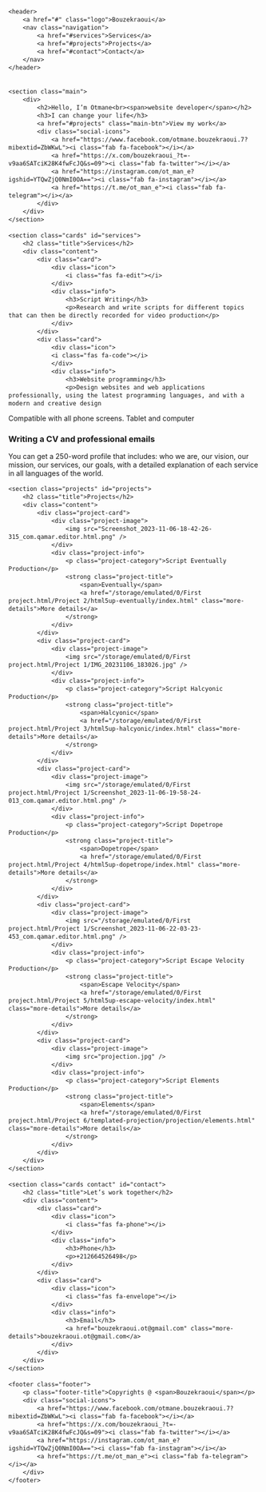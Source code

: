 <html lang="en">
<head>
    <meta charset="UTF-8">
    <meta http-equiv="X-UA-Compatible" content="IE=edge">
    <meta name="viewport" content="width=device-width, initial-scale=1.0">
    <link rel="stylesheet" href="https://cdnjs.cloudflare.com/ajax/libs/font-awesome/5.15.4/css/all.min.css">
    <link rel="stylesheet" href="style.css">
    <title>Otmane Bouzekraoui</title>
</head>
<body>

    <header>
        <a href="#" class="logo">Bouzekraoui</a>
        <nav class="navigation">
            <a href="#services">Services</a>
            <a href="#projects">Projects</a>
            <a href="#contact">Contact</a>
        </nav>
    </header>


    <section class="main">
        <div>
            <h2>Hello, I’m Otmane<br><span>website developer</span></h2>
            <h3>I can change your life</h3>
            <a href="#projects" class="main-btn">View my work</a>
            <div class="social-icons">
                <a href="https://www.facebook.com/otmane.bouzekraoui.7?mibextid=ZbWKwL"><i class="fab fa-facebook"></i></a>
                <a href="https://x.com/bouzekraoui_?t=-v9aa6SATciK28K4fwFcJQ&s=09"><i class="fab fa-twitter"></i></a>
                <a href="https://instagram.com/ot_man_e?igshid=YTQwZjQ0NmI0OA=="><i class="fab fa-instagram"></i></a>
                <a href="https://t.me/ot_man_e"><i class="fab fa-telegram"></i></a>
            </div>
        </div>
    </section>

    <section class="cards" id="services">
        <h2 class="title">Services</h2>
        <div class="content">
            <div class="card">
                <div class="icon">
                    <i class="fas fa-edit"></i>
                </div>
                <div class="info">
                    <h3>Script Writing</h3>
                    <p>Research and write scripts for different topics that can then be directly recorded for video production</p>
                </div>
            </div>
            <div class="card">
                <div class="icon">
                <i class="fas fa-code"></i>
                </div>
                <div class="info">
                    <h3>Website programming</h3>
                    <p>Design websites and web applications professionally, using the latest programming languages, and with a modern and creative design
Compatible with all phone screens. Tablet and computer</p>
                </div>
            </div>
            <div class="card">
                <div class="icon">
                <i class="fas fa-paste"></i>
                </div>
                <div class="info">
                    <h3>Writing a CV and professional emails</h3>
                    <p>You can get a 250-word profile that includes: who we are, our vision, our mission, our services, our goals, with a detailed explanation of each service in all languages of the world.</p>
                </div>
            </div>
        </div>
    </section>

    <section class="projects" id="projects">
        <h2 class="title">Projects</h2>
        <div class="content">
            <div class="project-card">
                <div class="project-image">
                    <img src="Screenshot_2023-11-06-18-42-26-315_com.qamar.editor.html.png" />
                </div>
                <div class="project-info">
                    <p class="project-category">Script Eventually Production</p>
                    <strong class="project-title">
                        <span>Eventually</span>
                        <a href="/storage/emulated/0/First project.html/Project 2/html5up-eventually/index.html" class="more-details">More details</a>
                    </strong>
                </div>
            </div>
            <div class="project-card">
                <div class="project-image">
                    <img src="/storage/emulated/0/First project.html/Project 1/IMG_20231106_183026.jpg" />
                </div>
                <div class="project-info">
                    <p class="project-category">Script Halcyonic Production</p>
                    <strong class="project-title">
                        <span>Halcyonic</span>
                        <a href="/storage/emulated/0/First project.html/Project 3/html5up-halcyonic/index.html" class="more-details">More details</a>
                    </strong>
                </div>
            </div>
            <div class="project-card">
                <div class="project-image">
                    <img src="/storage/emulated/0/First project.html/Project 1/Screenshot_2023-11-06-19-58-24-013_com.qamar.editor.html.png" />
                </div>
                <div class="project-info">
                    <p class="project-category">Script Dopetrope Production</p>
                    <strong class="project-title">
                        <span>Dopetrope</span>
                        <a href="/storage/emulated/0/First project.html/Project 4/html5up-dopetrope/index.html" class="more-details">More details</a>
                    </strong>
                </div>
            </div>
            <div class="project-card">
                <div class="project-image">
                    <img src="/storage/emulated/0/First project.html/Project 1/Screenshot_2023-11-06-22-03-23-453_com.qamar.editor.html.png" />
                </div>
                <div class="project-info">
                    <p class="project-category">Script Escape Velocity Production</p>
                    <strong class="project-title">
                        <span>Escape Velocity</span>
                        <a href="/storage/emulated/0/First project.html/Project 5/html5up-escape-velocity/index.html" class="more-details">More details</a>
                    </strong>
                </div>
            </div>
            <div class="project-card">
                <div class="project-image">
                    <img src="projection.jpg" />
                </div>
                <div class="project-info">
                    <p class="project-category">Script Elements Production</p>
                    <strong class="project-title">
                        <span>Elements</span>
                        <a href="/storage/emulated/0/First project.html/Project 6/templated-projection/projection/elements.html" class="more-details">More details</a>
                    </strong>
                </div>
            </div>
        </div>
    </section>

    <section class="cards contact" id="contact">
        <h2 class="title">Let’s work together</h2>
        <div class="content">
            <div class="card">
                <div class="icon">
                    <i class="fas fa-phone"></i>
                </div>
                <div class="info">
                    <h3>Phone</h3>
                    <p>+212664526498</p>
                </div>
            </div>
            <div class="card">
                <div class="icon">
                    <i class="fas fa-envelope"></i>
                </div>
                <div class="info">
                    <h3>Email</h3>
                    <a href="bouzekraoui.ot@gmail.com" class="more-details">bouzekraoui.ot@gmail.com</a>
                </div>
            </div>
        </div>
    </section>
    
    <footer class="footer">
        <p class="footer-title">Copyrights @ <span>Bouzekraoui</span></p>
        <div class="social-icons">
            <a href="https://www.facebook.com/otmane.bouzekraoui.7?mibextid=ZbWKwL"><i class="fab fa-facebook"></i></a>
            <a href="https://x.com/bouzekraoui_?t=-v9aa6SATciK28K4fwFcJQ&s=09"><i class="fab fa-twitter"></i></a>
            <a href="https://instagram.com/ot_man_e?igshid=YTQwZjQ0NmI0OA=="><i class="fab fa-instagram"></i></a>
            <a href="https://t.me/ot_man_e"><i class="fab fa-telegram"></i></a>
        </div>
    </footer>

</body>
</html>
